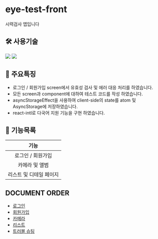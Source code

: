 # eye-test-front

시력검사 앱입니다

## 🛠 사용기술

<img src="https://img.shields.io/badge/ReactNative-black?style=flat&&logo=React&logoColor=#61DAFB">  <img src="https://img.shields.io/badge/Typescript-3178C6?style=flat&e&logo=Typescript&logoColor=white"/>

## 🌟 주요특징 

- 로그인 / 회원가입 screen에서 유효성 검사 및 에러 대응 처리를 하였습니다.
- 모든 screen과 component에 대하여 테스트 코드를 작성 하였습니다.
- asyncStorageEffect을 사용하여 client-side의 state를 atom 및 AsyncStorage에 저장하였습니다.
- react-intl로 다국어 지원 기능을 구현 하였습니다. 

## 📕 기능목록

|       기능        |
| :---------------: |
| 로그인 / 회원가입 |
|     카메라 및 앨범      |
|     리스트 및 디테일 페이지 |

## DOCUMENT ORDER

- [로그인](./README/Login.md)
- [회원가입](./README/Signup.md)
- [카메라](./README/Camera.md)
- [리스트](./README/List.md)
- [트러블 슈팅](./README/TroubleShooting.md)
